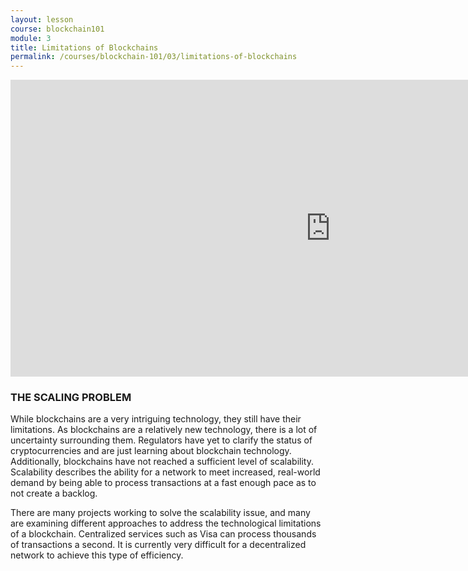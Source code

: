 ```yaml
---
layout: lesson
course: blockchain101
module: 3
title: Limitations of Blockchains
permalink: /courses/blockchain-101/03/limitations-of-blockchains
---
```


<iframe src="https://www.youtube.com/embed/hBGXsqiWdvw?rel=0" width="1024" height="475" frameborder="0" allowfullscreen="allowfullscreen"></iframe>


<h3>THE SCALING PROBLEM</h3>

<span style="font-weight: 400;">While blockchains are a very intriguing technology, they still have their limitations. As blockchains are a relatively new technology, there is a lot of uncertainty surrounding them. Regulators have yet to clarify the status of cryptocurrencies and are just learning about blockchain technology. Additionally, blockchains have not reached a sufficient level of scalability. Scalability describes the ability for a network to meet increased, real-world demand by being able to process transactions at a fast enough pace as to not create a backlog. </span>

<span style="font-weight: 400;">There are many projects working to solve the scalability issue, and many are examining different approaches to address the technological limitations of a blockchain. Centralized services such as Visa can process thousands of transactions a second. It is currently very difficult for a decentralized network to achieve this type of efficiency.</span>

